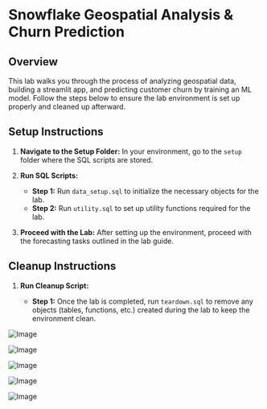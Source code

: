 # Snowflake Geospatial Analysis & Churn Prediction

## Overview
This lab walks you through the process of analyzing geospatial data, building a streamlit app, and predicting customer churn by training an ML model. Follow the steps below to ensure the lab environment is set up properly and cleaned up afterward.

## Setup Instructions

1. **Navigate to the Setup Folder:**
   In your environment, go to the `setup` folder where the SQL scripts are stored.

2. **Run SQL Scripts:**

   - **Step 1:** Run `data_setup.sql` to initialize the necessary objects for the lab.
   - **Step 2:** Run `utility.sql` to set up utility functions required for the lab.

3. **Proceed with the Lab:**
   After setting up the environment, proceed with the forecasting tasks outlined in the lab guide.

## Cleanup Instructions

1. **Run Cleanup Script:**

   - **Step 1:** Once the lab is completed, run `teardown.sql` to remove any objects (tables, functions, etc.) created during the lab to keep the environment clean.
  

![Image](https://github.com/user-attachments/assets/9b8c6209-b468-473c-90a2-2bbfe28e715e)

![Image](https://github.com/user-attachments/assets/3ba22d37-2693-4f2f-b7ad-51d35101b1b1)

![Image](https://github.com/user-attachments/assets/46bd4ab8-9c33-43c1-945e-9b72b65bf9ae)

![Image](https://github.com/user-attachments/assets/a6f6014c-6c92-4ce1-93db-c563db05672d)

![Image](https://github.com/user-attachments/assets/cf519c1a-6c32-460d-ba28-2b5149aace65)



